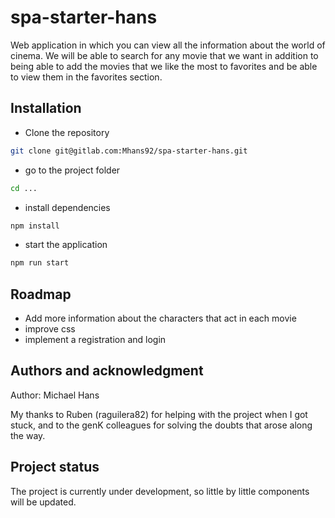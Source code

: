 # spa-starter-hans

Web application in which you can view all the information about the world of cinema.
We will be able to search for any movie that we want in addition to being able to add the movies that we like the most to favorites and
be able to view them in the favorites section.

## Installation

-   Clone the repository 
```bash
git clone git@gitlab.com:Mhans92/spa-starter-hans.git
```
-   go to the project folder
```bash
cd ...
```
-   install dependencies
```bash
npm install
```
-   start the application 
```bash
npm run start
```


## Roadmap
- Add more information about the characters that act in each movie
- improve css
- implement a registration and login


## Authors and acknowledgment
Author: Michael Hans

My thanks to Ruben (raguilera82) for helping with the project when I got stuck, and
to the genK colleagues for solving the doubts that arose along the way.


## Project status

The project is currently under development, so little by little components will be updated.
